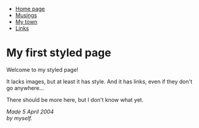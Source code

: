  
<!DOCTYPE html PUBLIC "-//W3C//DTD HTML 4.01//EN">
<html>
<head>
  <title>My first styled page</title>
</head>

<body>

<!-- Site navigation menu -->
<ul class="navbar">
  <li><a href="index.html">Home page</a>
  <li><a href="musings.html">Musings</a>
  <li><a href="town.html">My town</a>
  <li><a href="links.html">Links</a>
</ul>

<!-- Main content -->
<h1>My first styled page</h1>

<p>Welcome to my styled page!

<p>It lacks images, but at least it has style.
And it has links, even if they don't go
anywhere&hellip;

<p>There should be more here, but I don't know
what yet.

<!-- Sign and date the page, it's only polite! -->
<address>Made 5 April 2004<br>
  by myself.</address>

</body>
</html>

